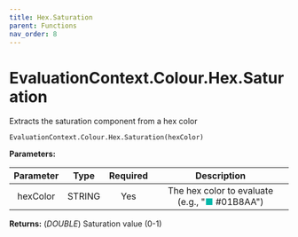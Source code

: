 ```yaml
---
title: Hex.Saturation
parent: Functions
nav_order: 8
---
```


# EvaluationContext.Colour.Hex.Saturation

Extracts the saturation component from a hex color

```dax
EvaluationContext.Colour.Hex.Saturation(hexColor)
```

**Parameters:**

| Parameter | Type | Required | Description |
|:---:|:---:|:---:|:---:|
| hexColor | STRING | Yes | The hex color to evaluate (e.g., "<span style="color: #01B8AA">■</span> #01B8AA") |

**Returns:** (*DOUBLE*) Saturation value (0-1)